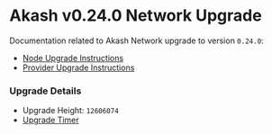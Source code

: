 # Akash v0.24.0 Network Upgrade

Documentation related to Akash Network upgrade to version `0.24.0`:

* [Node Upgrade Instructions](v0.24.0-upgrade-docs.md)
* [Provider Upgrade Instructions](../other-resources/experimental/mainnet6-provider-upgrade-procedure.md)

### Upgrade Details

* Upgrade Height: `12606074`
* [Upgrade Timer](https://www.mintscan.io/akash/blocks/12606074)
